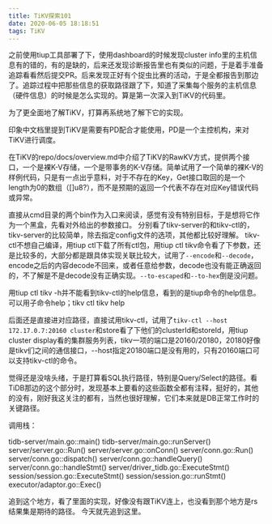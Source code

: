 ```yaml
---
title: TiKV探索101
date: 2020-06-05 18:18:51
tags: TiKV
---
```



之前使用tiup工具部署了下，使用dashboard的时候发现cluster info里的主机信息有的错的，有的是缺的，后来还发现诊断报告里也有类似的问题，于是着手准备追踪看看然后提交PR。后来发现正好有个捉虫比赛的活动，于是全都报告到那边了。追踪过程中把那些信息的获取路径跟了下，知道了采集每个服务的主机信息（硬件信息）的时候是怎么实现的。算是第一次深入到TiKV的代码里。

为了更全面地了解TiKV，打算再系统地了解下它的实现。

印象中文档里提到TiKV是需要有PD配合才能使用，PD是一个主控机构，来对TiKV进行调度。

在TiKV的repo/docs/overview.md中介绍了TiKV的RawKV方式，提供两个接口，一个是裸K-V存储，一个是带事务的K-V存储。简单试用了一个简单的裸K-V的样例代码，只是有一点出乎意料，对于不存在的Key，Get接口取回的是一个length为0的数组（[]u8?），而不是预期的返回一个代表不存在对应Key错误代码或异常。

直接从cmd目录的两个bin作为入口来阅读，感觉有没有特别目标，于是想将它作为一个黑盒，先看对外给出的参数接口。
分别看了tikv-server的和tikv-ctl的，tikv-server的比较简单，除去指定config文件的选项，其他都比较好理解。
tikv-ctl不想自己编译，用tiup ctl下载了所有ctl包，用tiup ctl tikv命令看了下参数，还是比较多的，大部分都是跟具体实现关联比较大，试用了`--encode`和`--decode`，encode之后的内容decode不回来，或者任意给参数，decode也没有能正确返回的，不了解是不是decode没有正确实现。`--to-escaped`和`--to-hex`倒是没问题。

用tiup ctl tikv -h并不能看到tikv-ctl的help信息，看到的是tiup命令的help信息。可以用子命令help；tikv ctl tikv help

后面还是直接进对应路径，直接试用tikv-ctl，试用了`tikv-ctl --host 172.17.0.7:20160 cluster`和store看了下他们的clusterId和storeId，用tiup cluster display看的集群服务列表，tikv一项的端口是20160/20180，20180好像是tikv们之间的通信接口，--host指定20180端口是没有用的，只有20160端口可以支持tikv-ctl的命令。

觉得还是没啥头绪，于是打算看SQL执行路径，特别是Query/Select的路径。看TiDB那边的这个部分时，发现基本上要看的这些函数全都有注释，挺好的，其他的没有，刚好我这关注的都有，当然也很好理解，它们本来就是DB正常工作时的关键路径。

调用栈：

tidb-server/main.go::main()
tidb-server/main.go::runServer()
server/server.go::Run()
server/server.go::onConn()
server/conn.go::Run()
server/conn.go::dispatch()
server/conn.go::handleQuery()
server/conn.go::handleStmt()
server/driver_tidb.go::ExecuteStmt()
session/session.go::ExecuteStmt()
session/session.go::runStmt()
executor/adaptor.go::Exec()

追到这个地方，看了里面的实现，好像没有跟TiKV连上，也没看到那个地方是rs结果集是期待的路径。
今天就先追到这里。
